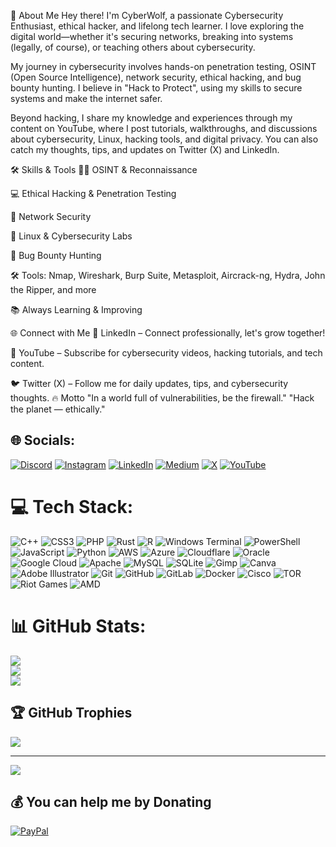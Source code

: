 🚀 About Me
Hey there! I'm CyberWolf, a passionate Cybersecurity Enthusiast, ethical hacker, and lifelong tech learner. I love exploring the digital world—whether it's securing networks, breaking into systems (legally, of course), or teaching others about cybersecurity.

My journey in cybersecurity involves hands-on penetration testing, OSINT (Open Source Intelligence), network security, ethical hacking, and bug bounty hunting. I believe in "Hack to Protect", using my skills to secure systems and make the internet safer.

Beyond hacking, I share my knowledge and experiences through my content on YouTube, where I post tutorials, walkthroughs, and discussions about cybersecurity, Linux, hacking tools, and digital privacy. You can also catch my thoughts, tips, and updates on Twitter (X) and LinkedIn.

🛠️ Skills & Tools
🕵️‍♂️ OSINT & Reconnaissance

💻 Ethical Hacking & Penetration Testing

🔐 Network Security

🐧 Linux & Cybersecurity Labs

🐞 Bug Bounty Hunting

🛠️ Tools: Nmap, Wireshark, Burp Suite, Metasploit, Aircrack-ng, Hydra, John the Ripper, and more

📚 Always Learning & Improving

🌐 Connect with Me
🔗 LinkedIn – Connect professionally, let's grow together!

🎥 YouTube – Subscribe for cybersecurity videos, hacking tutorials, and tech content.

🐦 Twitter (X) – Follow me for daily updates, tips, and cybersecurity thoughts.
🔥 Motto
"In a world full of vulnerabilities, be the firewall."
"Hack the planet — ethically."

## 🌐 Socials:
[![Discord](https://img.shields.io/badge/Discord-%237289DA.svg?logo=discord&logoColor=white)](https://discord.gg/mr_root0259) [![Instagram](https://img.shields.io/badge/Instagram-%23E4405F.svg?logo=Instagram&logoColor=white)](https://instagram.com/didwmsa01) [![LinkedIn](https://img.shields.io/badge/LinkedIn-%230077B5.svg?logo=linkedin&logoColor=white)](https://linkedin.com/in/didwmsa-bargayary-1848a1215) [![Medium](https://img.shields.io/badge/Medium-12100E?logo=medium&logoColor=white)](https://medium.com/@@didwmsaxander61) [![X](https://img.shields.io/badge/X-black.svg?logo=X&logoColor=white)](https://x.com/CYBERWO04021869) [![YouTube](https://img.shields.io/badge/YouTube-%23FF0000.svg?logo=YouTube&logoColor=white)](https://youtube.com/@@cyberwolf4572) 

# 💻 Tech Stack:
![C++](https://img.shields.io/badge/c++-%2300599C.svg?style=for-the-badge&logo=c%2B%2B&logoColor=white) ![CSS3](https://img.shields.io/badge/css3-%231572B6.svg?style=for-the-badge&logo=css3&logoColor=white) ![PHP](https://img.shields.io/badge/php-%23777BB4.svg?style=for-the-badge&logo=php&logoColor=white) ![Rust](https://img.shields.io/badge/rust-%23000000.svg?style=for-the-badge&logo=rust&logoColor=white) ![R](https://img.shields.io/badge/r-%23276DC3.svg?style=for-the-badge&logo=r&logoColor=white) ![Windows Terminal](https://img.shields.io/badge/Windows%20Terminal-%234D4D4D.svg?style=for-the-badge&logo=windows-terminal&logoColor=white) ![PowerShell](https://img.shields.io/badge/PowerShell-%235391FE.svg?style=for-the-badge&logo=powershell&logoColor=white) ![JavaScript](https://img.shields.io/badge/javascript-%23323330.svg?style=for-the-badge&logo=javascript&logoColor=%23F7DF1E) ![Python](https://img.shields.io/badge/python-3670A0?style=for-the-badge&logo=python&logoColor=ffdd54) ![AWS](https://img.shields.io/badge/AWS-%23FF9900.svg?style=for-the-badge&logo=amazon-aws&logoColor=white) ![Azure](https://img.shields.io/badge/azure-%230072C6.svg?style=for-the-badge&logo=microsoftazure&logoColor=white) ![Cloudflare](https://img.shields.io/badge/Cloudflare-F38020?style=for-the-badge&logo=Cloudflare&logoColor=white) ![Oracle](https://img.shields.io/badge/Oracle-F80000?style=for-the-badge&logo=oracle&logoColor=white) ![Google Cloud](https://img.shields.io/badge/GoogleCloud-%234285F4.svg?style=for-the-badge&logo=google-cloud&logoColor=white) ![Apache](https://img.shields.io/badge/apache-%23D42029.svg?style=for-the-badge&logo=apache&logoColor=white) ![MySQL](https://img.shields.io/badge/mysql-4479A1.svg?style=for-the-badge&logo=mysql&logoColor=white) ![SQLite](https://img.shields.io/badge/sqlite-%2307405e.svg?style=for-the-badge&logo=sqlite&logoColor=white) ![Gimp](https://img.shields.io/badge/Gimp-657D8B?style=for-the-badge&logo=gimp&logoColor=FFFFFF) ![Canva](https://img.shields.io/badge/Canva-%2300C4CC.svg?style=for-the-badge&logo=Canva&logoColor=white) ![Adobe Illustrator](https://img.shields.io/badge/adobe%20illustrator-%23FF9A00.svg?style=for-the-badge&logo=adobe%20illustrator&logoColor=white) ![Git](https://img.shields.io/badge/git-%23F05033.svg?style=for-the-badge&logo=git&logoColor=white) ![GitHub](https://img.shields.io/badge/github-%23121011.svg?style=for-the-badge&logo=github&logoColor=white) ![GitLab](https://img.shields.io/badge/gitlab-%23181717.svg?style=for-the-badge&logo=gitlab&logoColor=white) ![Docker](https://img.shields.io/badge/docker-%230db7ed.svg?style=for-the-badge&logo=docker&logoColor=white) ![Cisco](https://img.shields.io/badge/cisco-%23049fd9.svg?style=for-the-badge&logo=cisco&logoColor=black) ![TOR](https://img.shields.io/badge/tor-%237E4798.svg?style=for-the-badge&logo=tor-project&logoColor=white) ![Riot Games](https://img.shields.io/badge/riotgames-D32936.svg?style=for-the-badge&logo=riotgames&logoColor=white) ![AMD](https://img.shields.io/badge/AMD-%23000000.svg?style=for-the-badge&logo=amd&logoColor=white)
# 📊 GitHub Stats:
![](https://github-readme-stats.vercel.app/api?username=didwmsabargayary&theme=gotham&hide_border=false&include_all_commits=false&count_private=false)<br/>
![](https://nirzak-streak-stats.vercel.app/?user=didwmsabargayary&theme=gotham&hide_border=false)<br/>
![](https://github-readme-stats.vercel.app/api/top-langs/?username=didwmsabargayary&theme=gotham&hide_border=false&include_all_commits=false&count_private=false&layout=compact)

## 🏆 GitHub Trophies
![](https://github-profile-trophy.vercel.app/?username=didwmsabargayary&theme=radical&no-frame=false&no-bg=true&margin-w=4)

---
[![](https://visitcount.itsvg.in/api?id=didwmsabargayary&icon=0&color=0)](https://visitcount.itsvg.in)

  ## 💰 You can help me by Donating
  [![PayPal](https://img.shields.io/badge/PayPal-00457C?style=for-the-badge&logo=paypal&logoColor=white)](https://paypal.me/https://www.paypal.com/paypalme/didwmsa?country.x=IN&locale.x=en_GB) 

  
<!-- Proudly created with GPRM ( https://gprm.itsvg.in ) -->
